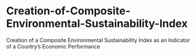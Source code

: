 # Creation-of-Composite-Environmental-Sustainability-Index
Creation of a Composite Environmental Sustainability Index as an Indicator of a Country’s Economic Performance
